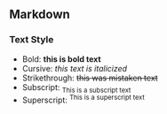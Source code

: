 ## Markdown

### Text Style
- Bold:             **this is bold text**
- Cursive:          *this text is italicized*
- Strikethrough:    ~~this was mistaken text~~
- Subscript:        <sub>This is a subscript text</sub>
- Superscript:      <sup>This is a superscript text</sup>
